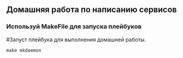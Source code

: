 ## Домашняя работа по написанию сервисов
### Используй MakeFile для запуска плейбуков

#Запуст плейбука для выполнения домашней работы.
```console
make mkdaemon
```
